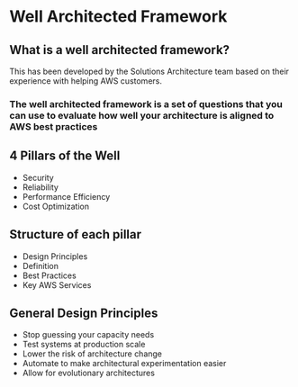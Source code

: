 # Well Architected Framework

## What is a well architected framework? 

This has been developed by the Solutions Architecture team based on their experience with helping AWS customers. 

### The well architected framework is a set of questions that you can use to evaluate how well your architecture is aligned to AWS best practices

## 4 Pillars of the Well 

* Security 
* Reliability 
* Performance Efficiency 
* Cost Optimization 

## Structure of each pillar 

* Design Principles 
* Definition 
* Best Practices 
* Key AWS Services 

## General Design Principles 

* Stop guessing your capacity needs 
* Test systems at production scale 
* Lower the risk of architecture change 
* Automate to make architectural experimentation easier 
* Allow for evolutionary architectures 
